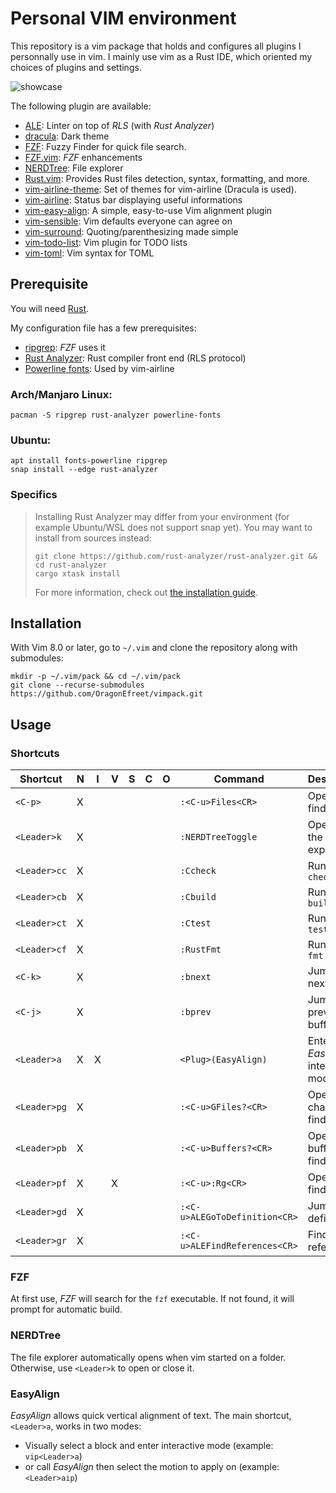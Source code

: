 # Personal VIM environment

This repository is a vim package that holds and configures all plugins
I personnally use in vim.
I mainly use vim as a Rust IDE, which oriented my choices of plugins and
settings.

![showcase](showcase.png)

The following plugin are available:

- [ALE](https://github.com/dense-analysis/ale): Linter on top of _RLS_ (with _Rust Analyzer_)
- [dracula](https://github.com/dracula/vim): Dark theme 
- [FZF](https://github.com/junegunn/fzf): Fuzzy Finder for quick file search.
- [FZF.vim](https://github.com/junegunn/fzf.vim): _FZF_ enhancements
- [NERDTree](https://github.com/preservim/nerdtree): File explorer
- [Rust.vim](https://github.com/rust-lang/rust.vim): Provides Rust files detection, syntax, formatting, and more.
- [vim-airline-theme](https://github.com/vim-airline/vim-airline-themes): Set of themes for vim-airline (Dracula is used).
- [vim-airline](https://github.com/vim-airline/vim-airline): Status bar displaying useful informations
- [vim-easy-align](https://github.com/junegunn/vim-easy-align): A simple, easy-to-use Vim alignment plugin
- [vim-sensible](https://github.com/tpope/vim-sensible): Vim defaults everyone can agree on
- [vim-surround](https://github.com/tpope/vim-surround): Quoting/parenthesizing made simple 
- [vim-todo-list](https://github.com/aserebryakov/vim-todo-lists): Vim plugin for TODO lists
- [vim-toml](https://github.com/cespare/vim-toml): Vim syntax for TOML

## Prerequisite

You will need [Rust](https://www.rust-lang.org/tools/install).

My configuration file has a few prerequisites:

- [ripgrep](https://github.com/BurntSushi/ripgrep): _FZF_ uses it
- [Rust Analyzer](https://github.com/rust-analyzer/rust-analyzer): Rust
  compiler front end (RLS protocol)
- [Powerline fonts](https://github.com/powerline/fonts): Used by vim-airline


### Arch/Manjaro Linux:
```
pacman -S ripgrep rust-analyzer powerline-fonts
```
### Ubuntu:
```
apt install fonts-powerline ripgrep
snap install --edge rust-analyzer
```

### Specifics

> Installing Rust Analyzer may differ from your environment (for example Ubuntu/WSL does not support snap yet).
> You may want to install from sources instead:
> ```
> git clone https://github.com/rust-analyzer/rust-analyzer.git && cd rust-analyzer
> cargo xtask install
> ```
> For more information, check out [the installation guide](https://rust-analyzer.github.io/manual.html#installation).

## Installation

With Vim 8.0 or later, go to `~/.vim` and clone the repository along with
submodules:

```
mkdir -p ~/.vim/pack && cd ~/.vim/pack
git clone --recurse-submodules https://github.com/OragonEfreet/vimpack.git
```

## Usage


### Shortcuts

| Shortcut        | N | I | V | S | C | O | Command                       | Description                        |
| --------------- | - | - | - | - | - | - | -------------------           | ---------------------------------- |
| `<C-p>`         | X |   |   |   |   |   | `:<C-u>Files<CR>`             | Open file finder                   |
| `<Leader>k`     | X |   |   |   |   |   | `:NERDTreeToggle`             | Open/Close the file explorer       |
| `<Leader>cc`    | X |   |   |   |   |   | `:Ccheck`                     | Run `cargo check`                  |
| `<Leader>cb`    | X |   |   |   |   |   | `:Cbuild`                     | Run `cargo build`                  |
| `<Leader>ct`    | X |   |   |   |   |   | `:Ctest`                      | Run `cargo test`                   |
| `<Leader>cf`    | X |   |   |   |   |   | `:RustFmt`                    | Run `cargo fmt`                    |
| `<C-k>`         | X |   |   |   |   |   | `:bnext`                      | Jump to the next buffer            |
| `<C-j>`         | X |   |   |   |   |   | `:bprev`                      | Jump to the previous buffer        |
| `<Leader>a`     | X | X |   |   |   |   | `<Plug>(EasyAlign)`           | Enter _EasyAlign_ interactive mode |
| `<Leader>pg`    | X |   |   |   |   |   | `:<C-u>GFiles?<CR>`           | Open git changes finder            |
| `<Leader>pb`    | X |   |   |   |   |   | `:<C-u>Buffers?<CR>`          | Open buffers finder                |
| `<Leader>pf`    | X |   | X |   |   |   | `:<C-u>:Rg<CR>`               | Open grep finder                   |
| `<Leader>gd`    | X |   |   |   |   |   | `:<C-u>ALEGoToDefinition<CR>` | Jump to definition                 |
| `<Leader>gr`    | X |   |   |   |   |   | `:<C-u>ALEFindReferences<CR>` | Find references                    |


### FZF

At first use, _FZF_ will search for the `fzf` executable.
If not found, it will prompt for automatic build.

### NERDTree

The file explorer automatically opens when vim started on a folder.
Otherwise, use `<Leader>k` to open or close it.

### EasyAlign

_EasyAlign_ allows quick vertical alignment of text.
The main shortcut, `<Leader>a`, works in two modes:
- Visually select a block and enter interactive mode (example: `vip<Leader>a`)
- or call _EasyAlign_ then select the motion to apply on (example: `<Leader>aip`)
